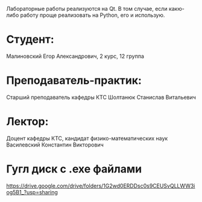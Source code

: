 Лабораторные работы реализуются на Qt. В том случае, если какю-либо работу проще реализовать на Python, его и использую.

# Студент: 
Малиновский Егор Александрович, 2 курс, 12 группа

# Преподаватель-практик:
Старший преподаватель кафедры КТС Шолтанюк Станислав Витальевич

# Лектор:
Доцент кафедры КТС, кандидат физико-математических наук Василевский Константин Викторович

# Гугл диск с .exe файлами
https://drive.google.com/drive/folders/1G2wd0ERDDsc0s9CEUSvQLLWW3iog5B1_?usp=sharing
